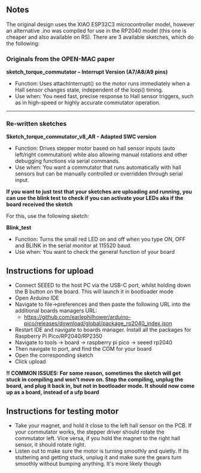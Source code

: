 ## Notes

The original design uses the XIAO ESP32C3 microcontroller model, however an alternative .ino was compiled for use in the RP2040 model (this one is cheaper and also available on RS). There are 3 available sketches, which do the following:

### Originals from the OPEN-MAC paper

**sketch_torque_commutator – Interrupt Version (A7/A8/A9 pins)** 
- Function: Uses attachInterrupt() so the motor runs immediately when a Hall sensor changes state, independent of the loop() timing.
- Use when: You need fast, precise response to Hall sensor triggers, such as in high-speed or highly accurate commutator operation.

---

### Re-written sketches 

**Sketch_torque_commutator_v8_AR - Adapted SWC version** 
- Function: Drives stepper motor based on hall sensor inputs (auto left/right commutation) while also allowing manual rotations and other debugging functions via serial commands.
- Use when: You want a commutator that runs automatically with hall sensors but can be manually controlled or overridden through serial input.

**If you want to just test that your sketches are uploading and running, you can use the blink test to check if you can activate your LEDs aka if the board received the sketch**

For this, use the following sketch: 

**Blink_test**
- Function: Turns the small red LED on and off when you type ON, OFF and BLINK in the serial monitor at 115520 baud.
- Use when: You want to check the general function of your board

## Instructions for upload
- Connect SEEED to the host PC via the USB-C port, whilst holding down the B button on the board. This will launch it in bootloader mode
- Open Arduino IDE
- Navigate to file->preferences and then paste the following URL into the additional boards managers URL:
    - https://github.com/earlephilhower/arduino-pico/releases/download/global/package_rp2040_index.json
- Restart IDE and navigate to boards manager. Install all the packages for Raspberry Pi Pico/RP2040/RP2350
- Navigate to tools -> board -> raspberry pi pico -> seeed rp2040
- Then navigate to port, and find the COM for your board
- Open the corresponding sketch
- Click upload

**!! COMMON ISSUES: For some reason, sometimes the sketch will get stuck in compiling and won't move on. Stop the compiling, unplug the board, and plug it back in, but not in bootloader mode. It should now come up as a board, instead of a ufp board**

## Instructions for testing motor
- Take your magnet, and hold it close to the left hall sensor on the PCB. If your commutator works, the stepper driver should rotate the commutator left. Vice versa, if you hold the magnet to the right hall sensor, it should rotate right.
- Listen out to make sure the motor is turning smoothly and quietly. If its stuttering and getting stuck, unplug it and make sure the gears turn smoothly without bumping anything. It's more likely though 
